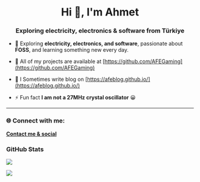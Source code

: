 <h1 align="center">Hi 👋, I'm Ahmet</h1>

<h3 align="center">Exploring electricity, electronics & software from Türkiye</h3>

- 🌱  Exploring **electricity, electronics, and software**, passionate about **FOSS**, and learning something new every day.
  
- 💾 All of my projects are available at [https://github.com/AFEGaming](https://github.com/AFEGaming)
  
- 📝 I Sometimes write blog on [https://afeblog.github.io/](https://afeblog.github.io/)

- ⚡ Fun fact **I am not a 27MHz crystal oscillator** 😀

---
<h3 align="left"> 🌐 Connect with me:</h3>

**[Contact me & social](https://afegaming.github.io/iletisim/)**

<h3 align="left">GitHub Stats</h3>

![](https://github-readme-stats.vercel.app/api/top-langs/?username=AFEGaming&theme=tokyonight&hide_border=false&include_all_commits=true&count_private=true&layout=compact)

![](https://github-readme-stats.vercel.app/api?username=AFEGaming&show_icons=true&theme=tokyonight)
